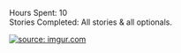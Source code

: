 Hours Spent: 10 </br>
Stories Completed: All stories & all optionals. <br/>

<a href="http://imgur.com/P6Lv9tF"><img src="http://i.imgur.com/P6Lv9tF.gif" title="source: imgur.com" /></a>
